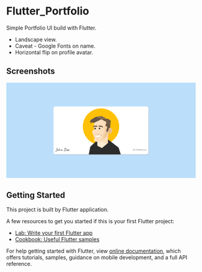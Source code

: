 # Flutter_Portfolio

Simple Portfolio UI build with Flutter.

- Landscape view.
- Caveat - Google Fonts on name.
- Horizontal flip on profile avatar. 

## Screenshots

![](assets/feature/Portfolio.PNG)

## Getting Started

This project is built by Flutter application.

A few resources to get you started if this is your first Flutter project:

- [Lab: Write your first Flutter app](https://flutter.dev/docs/get-started/codelab)
- [Cookbook: Useful Flutter samples](https://flutter.dev/docs/cookbook)

For help getting started with Flutter, view 
[online documentation](https://flutter.dev/docs), which offers tutorials,
samples, guidance on mobile development, and a full API reference.
